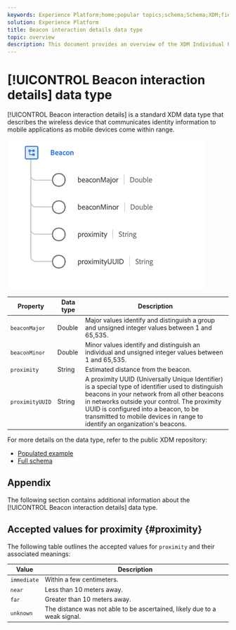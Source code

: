 ```yaml
---
keywords: Experience Platform;home;popular topics;schema;Schema;XDM;fields;schemas;Schemas;beacon;interaction details;datatype;data-type;data type;
solution: Experience Platform
title: Beacon interaction details data type
topic: overview
description: This document provides an overview of the XDM Individual Profile class.
---
```


# [!UICONTROL Beacon interaction details] data type

[!UICONTROL Beacon interaction details] is a standard XDM data type that describes the wireless device that communicates identity information to mobile applications as mobile devices come within range.

<img src='../images/data-types/beacon.png' width=450 /><br />

| Property | Data type | Description |
| --- | --- | --- |
| `beaconMajor` | Double | Major values identify and distinguish a group and unsigned integer values between 1 and 65,535. |
| `beaconMinor` | Double | Minor values identify and distinguish an individual and unsigned integer values between 1 and 65,535. |
| `proximity` | String | Estimated distance from the beacon. |
| `proximityUUID` | String | A proximity UUID (Universally Unique Identifier) is a special type of identifier used to distinguish beacons in your network from all other beacons in networks outside your control. The proximity UUID is configured into a beacon, to be transmitted to mobile devices in range to identify an organization's beacons. |

For more details on the data type, refer to the public XDM repository:

* [Populated example](https://github.com/adobe/xdm/blob/master/components/datatypes/beacon-interaction-details.example.1.json)
* [Full schema](https://github.com/adobe/xdm/blob/master/components/datatypes/beacon-interaction-details.schema.json)

## Appendix

The following section contains additional information about the [!UICONTROL Beacon interaction details] data type.

## Accepted values for proximity {#proximity}

The following table outlines the accepted values for `proximity` and their associated meanings:

| Value | Description |
| --- | --- |
| `immediate` | Within a few centimeters. |
| `near` | Less than 10 meters away. |
| `far` | Greater than 10 meters away. |
| `unknown` | The distance was not able to be ascertained, likely due to a weak signal. |